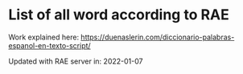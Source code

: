 # List of all word according to RAE

Work explained here:
https://duenaslerin.com/diccionario-palabras-espanol-en-texto-script/


Updated with RAE server in: 2022-01-07
